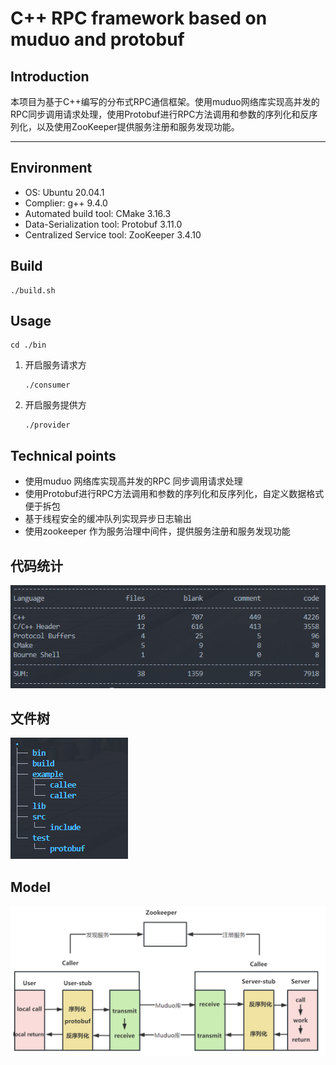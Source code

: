 # C++ RPC framework based on muduo and protobuf



## Introduction  

本项目为基于C++编写的分布式RPC通信框架。使用muduo网络库实现高并发的RPC同步调用请求处理，使用Protobuf进行RPC方法调用和参数的序列化和反序列化，以及使用ZooKeeper提供服务注册和服务发现功能。

---



## Environment

* OS: Ubuntu 20.04.1
* Complier: g++ 9.4.0
* Automated build tool: CMake 3.16.3
* Data-Serialization tool: Protobuf 3.11.0
* Centralized Service tool: ZooKeeper 3.4.10

## Build

	./build.sh

## Usage

	cd ./bin

1. 开启服务请求方

   ```
   ./consumer
   ```

2. 开启服务提供方

   ```
   ./provider
   ```

## Technical points

* 使用muduo 网络库实现高并发的RPC 同步调用请求处理
* 使用Protobuf进行RPC方法调用和参数的序列化和反序列化，自定义数据格式便于拆包
* 基于线程安全的缓冲队列实现异步日志输出
* 使用zookeeper 作为服务治理中间件，提供服务注册和服务发现功能

## 代码统计

![image](https://github.com/Mochengz/mprpc-moc/blob/master/image/code_sum.png)

## 文件树

![image](https://github.com/Mochengz/mprpc-moc/blob/master/image/tree.png)


## Model

![image](https://github.com/Mochengz/mprpc-moc/blob/master/image/frame.png)
